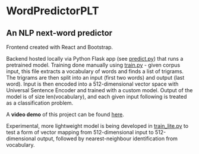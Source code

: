 # WordPredictorPLT
## An NLP next-word predictor
Frontend created with React and Bootstrap.

Backend hosted locally via Python Flask app (see [predict.py](./predict.py)) that runs a pretrained model. Training done manually using [train.py](./train.py) - given corpus input, this file extracts a vocabulary of words and finds a list of trigrams. The trigrams are then split into an input (first two words) and output (last word). Input is then encoded into a 512-dimensional vector space with Universal Sentence Encoder and trained with a custom model. Output of the model is of size len(vocabulary), and each given input following is treated as a classification problem.

A **video demo** of this project can be found [here](https://www.youtube.com/watch?v=NHd5NQ1ePaI).

Experimental, more lightweight model is being developed in [train_lite.py](./train_lite.py) to test a form of vector mapping from 512-dimensional input to 512-dimensional output, followed by nearest-neighbour identification from vocabulary.
